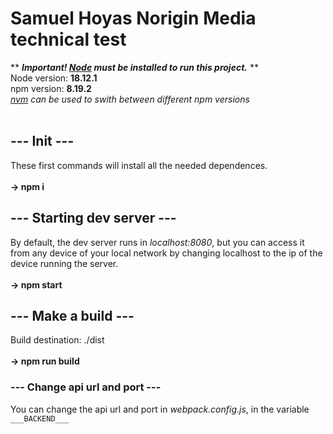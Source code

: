 # Samuel Hoyas Norigin Media technical test

** ***Important! [Node](https://nodejs.org/en/download) must be installed to run this project.*** **
<br>
Node version: **18.12.1**
<br>
npm version: **8.19.2**
<br>
*[nvm](https://nodejs.org/en/download) can be used to swith between different npm versions*
<br>
<br>
## **--- Init ---**
These first commands will install all the needed dependences.
<br>
<br>
**-> npm i**
<br>
## **--- Starting dev server ---**
By default, the dev server runs in *localhost:8080*, but you can access it from any device of your local network by changing localhost to the ip of the device running the server.
<br>
<br>
**-> npm start**
<br>
## **--- Make a build ---**
Build destination: ./dist
<br>
<br>
**-> npm run build**
<br>
### **--- Change api url and port ---**
You can change the api url and port in *webpack.config.js*, in the variable `___BACKEND___`
